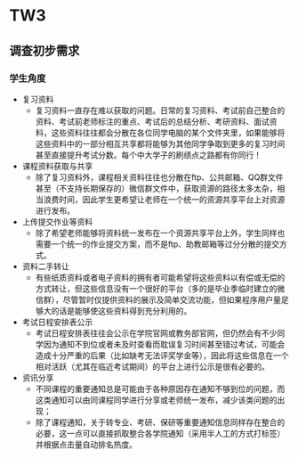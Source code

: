 # TW3

## 调查初步需求

### 学生角度

- 复习资料
  - 复习资料一直存在难以获取的问题。日常的复习资料、考试前自己整合的资料、考试前老师标注的重点、考试后的总结分析、考研资料、面试资料，这些资料往往都会分散在各位同学电脑的某个文件夹里，如果能够将这些资料中的一部分相互共享都将能够为其他同学争取到更多的复习时间甚至直接提升考试分数。每个中大学子的刷绩点之路都有你同行！
- 课程资料获取与共享
  - 除了复习资料外，课程相关资料往往也分散在ftp、公共邮箱、QQ群文件甚至（不支持长期保存的）微信群文件中，获取资源的路径太多太杂，相当浪费时间，因此学生更希望让老师在一个统一的资源共享平台上对资源进行发布。
- 上传提交作业等资料
  - 除了希望老师能够将资料统一发布在一个资源共享平台上外，学生同样也需要一个统一的作业提交方案，而不是ftp、助教邮箱等过分分散的提交方式。
- 资料二手转让
  - 有些纸质资料或者电子资料的拥有者可能希望将这些资料以有偿或无偿的方式转让，但这些信息没有一个很好的平台（多的是毕业季临时建立的微信群），尽管暂时仅提供资料的展示及简单交流功能，但如果程序用户量足够大的话是能够使这些资料得到充分利用的。
- 考试日程安排表公示
  - 考试日程安排表往往会公示在学院官网或教务部官网，但仍然会有不少同学因为通知不到位或者未及时查看而耽误复习时间甚至错过考试，可能会造成十分严重的后果（比如缺考无法评奖学金等），因此将这些信息在一个相对活跃（尤其在临近考试期间）的平台上进行公示是很有必要的。
- 资讯分享
  - 不同课程的重要通知总是可能由于各种原因存在通知不够到位的问题，而这类通知可以由同课程同学进行分享或老师统一发布，减少该类问题的出现；
  - 除了课程通知，关于转专业、考研、保研等重要通知信息同样存在整合的必要，这一点可以直接抓取整合各学院通知（采用半人工的方式打标签）并根据点击量自动排名热度。
